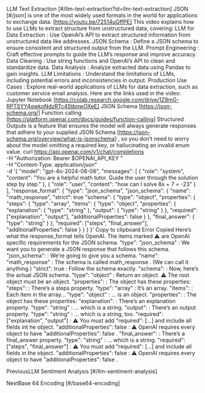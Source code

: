 LLM Text Extraction [#/llm-text-extraction?id=llm-text-extraction] JSON [#/json] is one of the most widely used formats in the world for applications to exchange data. [https://youtu.be/72514uGffPE] This video explains how to use LLMs to extract structure from unstructured data, covering: LLM for Data Extraction : Use OpenAI’s API to extract structured information from unstructured data like addresses. JSON Schema : Define a JSON schema to ensure consistent and structured output from the LLM. Prompt Engineering : Craft effective prompts to guide the LLM’s response and improve accuracy. Data Cleaning : Use string functions and OpenAI’s API to clean and standardize data. Data Analysis : Analyze extracted data using Pandas to gain insights. LLM Limitations : Understand the limitations of LLMs, including potential errors and inconsistencies in output. Production Use Cases : Explore real-world applications of LLMs for data extraction, such as customer service email analysis. Here are the links used in the video: Jupyter Notebook [https://colab.research.google.com/drive/1Z8mG-RPTSYY4qwkoNdzRTc4StbnwOXeE] JSON Schema [https://json-schema.org/] Function calling [https://platform.openai.com/docs/guides/function-calling] Structured Outputs is a feature that ensures the model will always generate responses that adhere to your supplied
JSON Schema [https://json-schema.org/overview/what-is-jsonschema] , so you don’t need to worry about the model omitting a required key,
or hallucinating an invalid enum value. curl https://api.openai.com/v1/chat/completions \
-H "Authorization: Bearer $OPENAI_API_KEY " \
-H "Content-Type: application/json" \
-d '{
"model": "gpt-4o-2024-08-06",
"messages": [
{ "role": "system", "content": "You are a helpful math tutor. Guide the user through the solution step by step." },
{ "role": "user", "content": "how can I solve 8x + 7 = -23" }
],
"response_format": {
"type": "json_schema",
"json_schema": {
"name": "math_response",
"strict": true
"schema": {
"type": "object",
"properties": {
"steps": {
"type": "array",
"items": {
"type": "object",
"properties": { "explanation": { "type": "string" }, "output": { "type": "string" } },
"required": ["explanation", "output"],
"additionalProperties": false
}
},
"final_answer": { "type": "string" }
},
"required": ["steps", "final_answer"],
"additionalProperties": false
}
}
}
}' Copy to clipboard Error Copied Here’s what the response_format tells OpenAI. The items marked ⚠️ are OpenAI specific requirements for the JSON schema. "type": "json_schema" : We want you to generate a JSON response that follows this schema. "json_schema": : We’re going to give you a schema. "name": "math_response" : The schema is called math_response . (We can call it anything.) "strict": true : Follow the schema exactly. "schema": : Now, here’s the actual JSON schema. "type": "object" : Return an object. ⚠️ The root object must be an object. "properties": : The object has these properties: "steps": : There’s a steps property. "type": "array" : It’s an array. "items": : Each item in the array… "type": "object" : … is an object. "properties": : The object has these properties: "explanation": : There’s an explanation property. "type": "string" : … which is a string. "output": : There’s an output property. "type": "string" : … which is a string, too. "required": ["explanation", "output"] : ⚠️ You must add "required": [...] and include all fields int he object. "additionalProperties": false : ⚠️ OpenAI requires every object to have "additionalProperties": false . "final_answer": : There’s a final_answer property. "type": "string" : … which is a string. "required": ["steps", "final_answer"] : ⚠️ You must add "required": [...] and include all fields in the object. "additionalProperties": false : ⚠️ OpenAI requires every object to have "additionalProperties": false .

PreviousLLM Sentiment Analysis [#/llm-sentiment-analysis]

NextBase 64 Encoding [#/base64-encoding]
